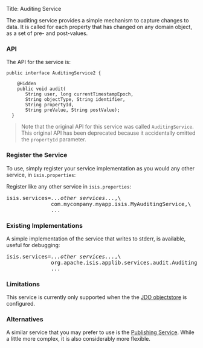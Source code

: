 Title: Auditing Service

The auditing service provides a simple mechanism to capture changes to data.  It is called for each property that has changed on any domain object, as a set of pre- and post-values.

### API

The API for the service is:

    public interface AuditingService2 {
    
        @Hidden
        public void audit(
           String user, long currentTimestampEpoch, 
           String objectType, String identifier, 
           String propertyId, 
           String preValue, String postValue);
      }

> Note that the original API for this service was called `AuditingService`.  This original API has been deprecated because it accidentally omitted the `propertyId` parameter.

### Register the Service

To use, simply register your service implementation as you would any other service, in `isis.properties`:

Register like any other service in `isis.properties`:

<pre>
isis.services=<i>...other services...</i>,\
              com.mycompany.myapp.isis.MyAuditingService,\
              ...
</pre>


### Existing Implementations

A simple implementation of the service that writes to stderr, is available, useful for debugging:

<pre>
isis.services=<i>...other services...</i>,\
              org.apache.isis.applib.services.audit.AuditingService2$Stderr,\
              ...
</pre>


### Limitations

This service is currently only supported when the the [JDO objectstore](../../components/objectstores/jdo/about.html) is configured.


### Alternatives

A similar service that you may prefer to use is the [Publishing Service](publishing-service.html).  While a little more complex, it is also considerably more flexible.
